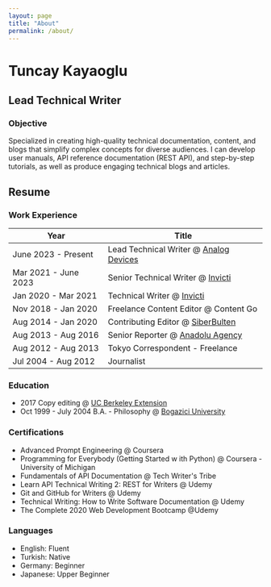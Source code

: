 ```yaml
---
layout: page
title: "About"
permalink: /about/
---
```


# Tuncay Kayaoglu
## Lead Technical Writer

### Objective
Specialized in creating high-quality technical documentation, content, and blogs that simplify complex concepts for diverse audiences. I can develop user manuals, API reference documentation (REST API), and step-by-step tutorials, as well as produce engaging technical blogs and articles.

## Resume

### Work Experience
| Year                 | Title                                                                 |
| -------------------  | --------------------------------------------------------------------- |
| June 2023 - Present  | Lead Technical Writer @ [Analog Devices](https://www.analog.com)      |
| Mar 2021 - June 2023 | Senior Technical Writer @ [Invicti](https://www.invicti.com)          |
| Jan 2020 - Mar 2021  | Technical Writer @ [Invicti](https://www.invicti.com)                 |
| Nov 2018 - Jan 2020  | Freelance Content Editor @ Content Go                                 |
| Aug 2014 - Jan 2020  | Contributing Editor @ [SiberBulten](http://siberbulten.com)           |
| Aug 2013 - Aug 2016  | Senior Reporter @ [Anadolu Agency](https://www.aa.com.tr/en)          |
| Aug 2012 - Aug 2013  | Tokyo Correspondent - Freelance                                       |
| Jul 2004 - Aug 2012  | Journalist                                                            |

### Education
* 2017  Copy editing @ [UC Berkeley Extension](https://extension.berkeley.edu/) 
* Oct 1999 - July 2004  B.A. - Philosophy @ [Bogazici University](https://www.boun.edu.tr)

### Certifications
* Advanced Prompt Engineering @ Coursera
* Programming for Everybody (Getting Started w ith Python) @ Coursera - University of Michigan
* Fundamentals of API Documentation @ Tech Writer's Tribe
* Learn API Technical Writing 2: REST for Writers @ Udemy
* Git and GitHub for Writers @ Udemy
* Technical Writing: How to Write Software Documentation @ Udemy
* The Complete 2020 Web Development Bootcamp @Udemy

### Languages
* English: Fluent
* Turkish: Native
* Germany: Beginner
* Japanese: Upper Beginner
